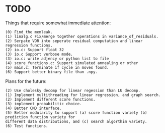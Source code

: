 # TODO
Things that require somewhat immediate attention:

	(0) Find the memleak.
	(1) linalg.c Fix/merge together operations in variance_of_residuals.
	(2) Serpate VOR into seperate residual computation and linear regression functions. 
	(2) io.c: Support float 32
	(3) io.c Support verbose mode.
	(3) io.c: write adjency or python list to file
	(4) score_functions.c: Support simulated annealing or other
	(5) main.c: Terminate if cycle in moves found. 
	(6) Support better binary file than .npy.
	
Plans for the future:
	
	(2) Use cholesky decomp for linear regession than LU decomp.
	(1) Implement multithreading for linear regression, and graph search.
	(2) Implement different score functions. 
	(3) implement probabilitic choice. 
	(4) Better CMD interface. 
	(5) Better modularity to support (a) score function variety (b) prediction function variety for
	different data distributions, and (c) search algorthim variety.
	(6) Test functions.
		
	
	
	
